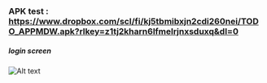 

### APK test : https://www.dropbox.com/scl/fi/kj5tbmibxjn2cdi260nei/TODO_APPMDW.apk?rlkey=z1tj2kharn6lfmelrjnxsduxq&dl=0

##### login screen
![Alt text](https://res.cloudinary.com/dcuafrhwc/image/upload/v1707837207/p4cibelssihnkydvjfuh.jpg)

